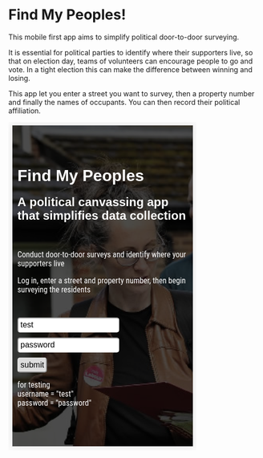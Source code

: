 # Find My Peoples!

This mobile first app aims to simplify political door-to-door surveying. 

It is essential for political parties to identify where their supporters live, so that on election day, teams of volunteers can encourage people to go and vote. In a tight election this can make the difference between winning and losing. 

This app let you enter a street you want to survey, then a property number and finally the names of occupants. You can then record their political affiliation.

![alt text](https://github.com/thisIsMeHello/canvassingapp/blob/master/public/media/canvassingAppSplash.png)
